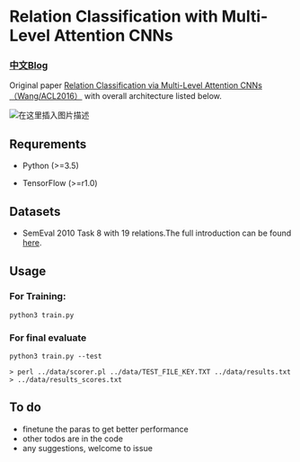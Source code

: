 # Relation Classification with Multi-Level Attention CNNs

### [中文Blog](https://blog.csdn.net/Kaiyuan_sjtu/article/details/89961647)


Original paper  [Relation Classification via Multi-Level Attention CNNs（Wang/ACL2016）](http://iiis.tsinghua.edu.cn/~weblt/papers/relation-classification.pdf) with overall architecture listed below.

![在这里插入图片描述](https://img-blog.csdnimg.cn/20190508170925879.png?x-oss-process=image/watermark,type_ZmFuZ3poZW5naGVpdGk,shadow_10,text_aHR0cHM6Ly9ibG9nLmNzZG4ubmV0L0thaXl1YW5fc2p0dQ==,size_16,color_FFFFFF,t_70)


## Requrements

* Python (>=3.5)

* TensorFlow (>=r1.0)

## Datasets
- SemEval 2010 Task 8 with 19 relations.The full introduction can be found [here](https://docs.google.com/document/d/1QO_CnmvNRnYwNWu1-QCAeR5ToQYkXUqFeAJbdEhsq7w/preview).


## Usage

### For Training:

```
python3 train.py 
```

### For final evaluate
 
```
python3 train.py --test 
```
```
> perl ../data/scorer.pl ../data/TEST_FILE_KEY.TXT ../data/results.txt > ../data/results_scores.txt
```

## To do
- finetune the paras to get better performance
- other todos are in the code
- any suggestions, welcome to issue

